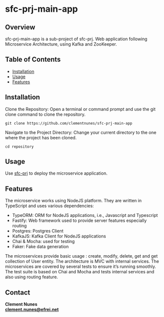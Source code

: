 # sfc-prj-main-app

## Overview

sfc-prj-main-app is a sub-project of sfc-prj. 
Web application following Microservice Architecture, using Kafka and ZooKeeper.

## Table of Contents

- [Installation](#installation)
- [Usage](#usage)
- [Features](#features)

## Installation

Clone the Repository:
Open a terminal or command prompt and use the git clone command to clone the repository.

```
git clone https://github.com/clementnunes/sfc-prj-main-app
```

Navigate to the Project Directory:
Change your current directory to the one where the project has been cloned.

```
cd repository
```

## Usage
Use [sfc-prj](https://github.com/clementnunes/sfc-prj) to deploy the microservice application.


## Features
The microservice works using NodeJS platform. They are written in TypeScript and uses various dependencies:
-	TypeORM: ORM for NodeJS applications, i.e., Javascript and Typescript
-	Fastify: Web framework used to provide server features especially routing
-	Postgres: Postgres Client
-	KafkaJS: Kafka Client for NodeJS applications
-	Chai & Mocha: used for testing
-	Faker: Fake data generation

The microservices provide basic usage : create, modify, delete, get and get collection of User entity.
The architecture is MVC with internal services.
The microservices are covered by several tests to ensure it’s running smoothly. The test suite is based on Chai and Mocha and tests internal services and also using routing feature.

## Contact

**Clement Nunes**\
**clement.nunes@efrei.net**
